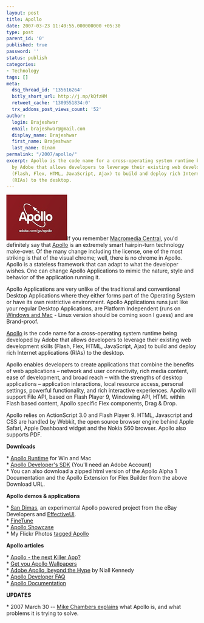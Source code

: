 ```yaml
---
layout: post
title: Apollo
date: 2007-03-23 11:40:55.000000000 +05:30
type: post
parent_id: '0'
published: true
password: ''
status: publish
categories:
- Technology
tags: []
meta:
  dsq_thread_id: '135616264'
  bitly_short_url: http://j.mp/kQfzHM
  retweet_cache: '1309551834:0'
  trx_addons_post_views_count: '52'
author:
  login: Brajeshwar
  email: brajeshwar@gmail.com
  display_name: Brajeshwar
  first_name: Brajeshwar
  last_name: Oinam
permalink: "/2007/apollo/"
excerpt: Apollo is the code name for a cross-operating system runtime being developed
  by Adobe that allows developers to leverage their existing web development skills
  (Flash, Flex, HTML, JavaScript, Ajax) to build and deploy rich Internet applications
  (RIAs) to the desktop.
---
```

<p><a href="http://adobe.com/go/apollo/"><img src="/static/2007/03/apollo.jpg" alt="Apollo" /></a>If you remember <a href="http://www.adobe.com/products/central/">Macromedia Central</a>, you'd definitely say that <a href="http://labs.adobe.com/technologies/apollo/">Apollo</a> is an extremely smart hairpin-turn technology make-over. Of the many change including the license, one of the most striking is that of the visual chrome; well, there is no chrome in Apollo. Apollo is a stateless framework that can adapt to what the developer wishes. One can change Apollo Applications to mimic the nature, style and behavior of the application running it.<br />
<!--more--></p>
<p>Apollo Applications are very unlike of the traditional and conventional Desktop Applications where they either forms part of the Operating System or have its own restrictive environment. Apollo Applications runs just like your regular Desktop Applications, are Platform Independent (runs on <a href="http://labs.adobe.com/downloads/apolloruntime.html">Windows and Mac</a> - Linux version should be coming soon I guess) and are Brand-proof.</p>
<p><a href="http://labs.adobe.com/technologies/apollo/">Apollo</a> is the code name for a cross-operating system runtime being developed by Adobe that allows developers to leverage their existing web development skills (Flash, Flex, HTML, JavaScript, Ajax) to build and deploy rich Internet applications (RIAs) to the desktop.</p>
<p>Apollo enables developers to create applications that combine the benefits of web applications &#8211; network and user connectivity, rich media content, ease of development, and broad reach &#8211; with the strengths of desktop applications &#8211; application interactions, local resource access, personal settings, powerful functionality, and rich interactive experiences. Apollo will support File API, based on Flash Player 9, Windowing API, HTML within Flash based content, Apollo specific Flex components, Drag & Drop.</p>
<p>Apollo relies on ActionScript 3.0 and Flash Player 9. HTML, Javascript and CSS are handled by Webkit, the open source browser engine behind Apple Safari, Apple Dashboard widget and the Nokia S60 browser. Apollo also supports PDF.</p>
<p><strong>Downloads</strong></p>
<p>* <a href="http://labs.adobe.com/downloads/apolloruntime.html">Apollo Runtime</a> for Win and Mac<br />
* <a href="http://www.adobe.com/cfusion/entitlement/index.cfm?e=labs%5Fapollo">Apollo Developer's SDK</a> (You'll need an Adobe Account)<br />
* You can also download a zipped html version of the Apollo Alpha 1 Documentation and the Apollo Extension for Flex Builder from the above Download URL.</p>
<p><strong>Apollo demos & applications</strong></p>
<p>* <a href="http://www.adobe.com/devnet/videos/apollo_demo07/">San Dimas</a>, an experimental Apollo powered project from the eBay Developers and <a href="http://www.effectiveui.com/">EffectiveUI</a>.<br />
* <a href="http://www.finetune.com/">FineTune</a><br />
* <a href="http://labs.adobe.com/showcase/apollo/">Apollo Showcase</a><br />
* My Flickr Photos <a href="http://www.flickr.com/photos/brajeshwar/tags/apollo/">tagged Apollo</a></p>
<p><strong>Apollo articles</strong></p>
<p>* <a href="http://brajeshwar.wpengine.com/2006/apollo-the-next-killer-app/">Apollo - the next Killer App?</a><br />
* <a href="http://brajeshwar.wpengine.com/2006/get-your-apollo-wallpaper/">Get you Apollo Wallpapers</a><br />
* <a href="http://www.niallkennedy.com/blog/archives/2007/03/adobe-apollo.html">Adobe Apollo, beyond the Hype</a> by Niall Kennedy<br />
* <a href="http://labs.adobe.com/wiki/index.php/Apollo:developerfaq">Apollo Developer FAQ</a><br />
* <a href="http://labs.adobe.com/wiki/index.php/Apollo:Documentation">Apollo Documentation</a></p>
<p><strong>UPDATES</strong></p>
<p>* 2007 March 30 -- <a href="http://weblogs.macromedia.com/mesh/archives/2007/03/why_apollo.html">Mike Chambers explains</a> what Apollo is, and what problems it is trying to solve.</p>
